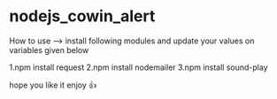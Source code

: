 # nodejs_cowin_alert

How to use --> install following modules and update your values on variables given below

1.npm install request
2.npm install nodemailer
3.npm install sound-play

hope you like it enjoy 👍
